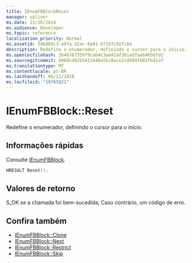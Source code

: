 ```yaml
---
title: IEnumFBBlockReset
manager: soliver
ms.date: 11/16/2014
ms.audience: Developer
ms.topic: reference
localization_priority: Normal
ms.assetid: 54bd69c3-a9fa-d2ac-9a91-67187c92fc8a
description: Redefine o enumerador, definindo o cursor para o início.
ms.openlocfilehash: 3b4676735979cab4c3ae42af361ad7aab4656fd2
ms.sourcegitcommit: 9d60cd82b5413446e5bc8ace2cd689f683fb41a7
ms.translationtype: MT
ms.contentlocale: pt-BR
ms.lasthandoff: 06/11/2018
ms.locfileid: "19765821"
---
```

# <a name="ienumfbblockreset"></a>IEnumFBBlock::Reset

Redefine o enumerador, definindo o cursor para o início.
  
## <a name="quick-info"></a>Informações rápidas

Consulte [IEnumFBBlock](ienumfbblock.md).
  
```cpp
HRESULT Reset();
```

## <a name="return-values"></a>Valores de retorno

S_OK se a chamada foi bem-sucedida; Caso contrário, um código de erro.
  
## <a name="see-also"></a>Confira também

- [IEnumFBBlock::Clone](ienumfbblock-clone.md)  
- [IEnumFBBlock::Next](ienumfbblock-next.md)  
- [IEnumFBBlock::Restrict](ienumfbblock-restrict.md)  
- [IEnumFBBlock::Skip](ienumfbblock-skip.md)

